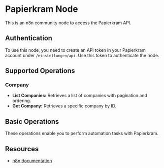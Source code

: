 # Papierkram Node

This is an n8n community node to access the Papierkram API.

## Authentication

To use this node, you need to create an API token in your Papierkram account under `/einstellungen/api`. Use this token to authenticate the node.

## Supported Operations

### Company

*   **List Companies:** Retrieves a list of companies with pagination and ordering.
*   **Get Company:** Retrieves a specific company by ID.

## Basic Operations

These operations enable you to perform automation tasks with Papierkram.

## Resources

*   [n8n documentation](https://docs.n8n.io/nodes/community/)
